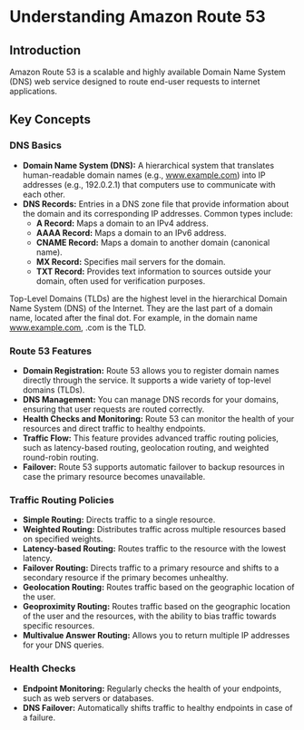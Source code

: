 # Understanding Amazon Route 53

## Introduction

Amazon Route 53 is a scalable and highly available Domain Name System (DNS) web service designed to route end-user requests to internet applications.

## Key Concepts

### DNS Basics

- **Domain Name System (DNS):** A hierarchical system that translates human-readable domain names (e.g., www.example.com) into IP addresses (e.g., 192.0.2.1) that computers use to communicate with each other.
- **DNS Records:** Entries in a DNS zone file that provide information about the domain and its corresponding IP addresses. Common types include:
  - **A Record:** Maps a domain to an IPv4 address.
  - **AAAA Record:** Maps a domain to an IPv6 address.
  - **CNAME Record:** Maps a domain to another domain (canonical name).
  - **MX Record:** Specifies mail servers for the domain.
  - **TXT Record:** Provides text information to sources outside your domain, often used for verification purposes.

Top-Level Domains (TLDs) are the highest level in the hierarchical Domain Name System (DNS) of the Internet. They are the last part of a domain name, located after the final dot. For example, in the domain name www.example.com, .com is the TLD.

### Route 53 Features

- **Domain Registration:** Route 53 allows you to register domain names directly through the service. It supports a wide variety of top-level domains (TLDs).
- **DNS Management:** You can manage DNS records for your domains, ensuring that user requests are routed correctly.
- **Health Checks and Monitoring:** Route 53 can monitor the health of your resources and direct traffic to healthy endpoints.
- **Traffic Flow:** This feature provides advanced traffic routing policies, such as latency-based routing, geolocation routing, and weighted round-robin routing.
- **Failover:** Route 53 supports automatic failover to backup resources in case the primary resource becomes unavailable.

### Traffic Routing Policies

- **Simple Routing:** Directs traffic to a single resource.
- **Weighted Routing:** Distributes traffic across multiple resources based on specified weights.
- **Latency-based Routing:** Routes traffic to the resource with the lowest latency.
- **Failover Routing:** Directs traffic to a primary resource and shifts to a secondary resource if the primary becomes unhealthy.
- **Geolocation Routing:** Routes traffic based on the geographic location of the user.
- **Geoproximity Routing:** Routes traffic based on the geographic location of the user and the resources, with the ability to bias traffic towards specific resources.
- **Multivalue Answer Routing:** Allows you to return multiple IP addresses for your DNS queries.

### Health Checks

- **Endpoint Monitoring:** Regularly checks the health of your endpoints, such as web servers or databases.
- **DNS Failover:** Automatically shifts traffic to healthy endpoints in case of a failure.
